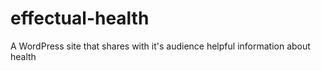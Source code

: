 # effectual-health
A WordPress site that shares with it's audience helpful information about health
